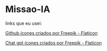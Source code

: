 # Missao-IA
links que eu usei:

<a href="https://www.flaticon.com/br/icones-gratis/github" title="github ícones">Github ícones criados por Freepik - Flaticon</a>

<a href="https://www.flaticon.com/br/icones-gratis/chat-gpt" title="chat gpt ícones">Chat gpt ícones criados por Freepik - Flaticon</a>